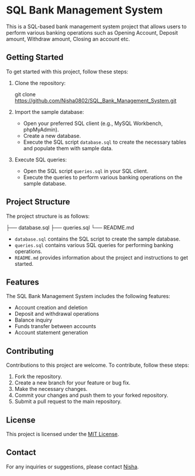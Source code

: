 # SQL Bank Management System

This is a SQL-based bank management system project that allows users to perform various banking operations such as Opening Account, Deposit amount, Withdraw amount, Closing an account etc.

## Getting Started

To get started with this project, follow these steps:

1. Clone the repository: 
   
   git clone https://github.com/Nisha0802/SQL_Bank_Management_System.git
   

2. Import the sample database: 
   - Open your preferred SQL client (e.g., MySQL Workbench, phpMyAdmin).
   - Create a new database.
   - Execute the SQL script `database.sql` to create the necessary tables and populate them with sample data.

3. Execute SQL queries:
   - Open the SQL script `queries.sql` in your SQL client.
   - Execute the queries to perform various banking operations on the sample database.

## Project Structure

The project structure is as follows:

├── database.sql
├── queries.sql
└── README.md

- `database.sql` contains the SQL script to create the sample database.
- `queries.sql` contains various SQL queries for performing banking operations.
- `README.md` provides information about the project and instructions to get started.

## Features

The SQL Bank Management System includes the following features:

- Account creation and deletion
- Deposit and withdrawal operations
- Balance inquiry
- Funds transfer between accounts
- Account statement generation

## Contributing

Contributions to this project are welcome. To contribute, follow these steps:

1. Fork the repository.
2. Create a new branch for your feature or bug fix.
3. Make the necessary changes.
4. Commit your changes and push them to your forked repository.
5. Submit a pull request to the main repository.

## License

This project is licensed under the [MIT License](https://opensource.org/licenses/MIT).

## Contact

For any inquiries or suggestions, please contact [Nisha](mailto:nisha@example.com).
